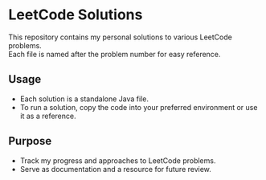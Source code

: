 # LeetCode Solutions

This repository contains my personal solutions to various LeetCode problems.  
Each file is named after the problem number for easy reference.

## Usage

- Each solution is a standalone Java file.
- To run a solution, copy the code into your preferred environment or use it as a reference.

## Purpose

- Track my progress and approaches to LeetCode problems.
- Serve as documentation and a resource for future review.